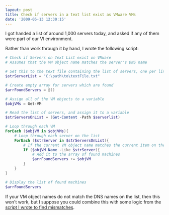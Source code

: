 ```yaml
---
layout: post
title: Check if servers in a text list exist as VMware VMs
date: '2009-05-13 12:30:15'
---
```



I got handed a list of around 1,000 servers today, and asked if any of them were part of our VI environment.

Rather than work through it by hand, I wrote the following script:

```powershell
# Check if Servers on Text List exist on VMware
# Assumes that the VM object name matches the server's DNS name

# Set this to the text file containing the list of servers, one per line
$strServerList = "C:\path\to\textFile.txt"

# Create empty array for servers which are found
$arrFoundServers = @()

# Assign all of the VM objects to a variable
$objVMs = Get-VM

# Read the list of servers, and assign it to a variable
$strServersOnList = (Get-Content -Path $serverlist)

# Loop through each VM
ForEach ($objVM in $objVMs){
	# Loop through each server on the list
	ForEach ($strServer in $strServersOnList){
		# If the current VM object name matches the current item on the list
		If ($objVM.Name -Like $strServer){
			# Add it to the array of found machines
			$arrFoundServers += $objVM
		}
	}
}

# Display the list of found machines
$arrFoundServers
```

If your VM object names do not match the DNS names on the list, then this won't work, but I suppose you could combine this with some logic from the [script I wrote to find mismatches](https://ben.neise.co.uk/2009/03/18/vm-object-dns-name-mismatches.html).